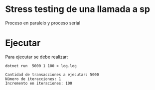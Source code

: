 # Stress testing de una llamada a sp

Proceso en paralelo y proceso serial

# Ejecutar

Para ejecutar se debe realizar:

    dotnet run  5000 1 100 > log.log

    Cantidad de transacciones a ejecutar: 5000
    Número de iteracciones: 1
    Incremento en iteraciones: 100

    
